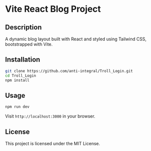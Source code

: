 # Vite React Blog Project

## Description
A dynamic blog layout built with React and styled using Tailwind CSS, bootstrapped with Vite.



## Installation
```bash
git clone https://github.com/anti-integral/Troll_Login.git
cd Troll_Login
npm install
```

## Usage
```bash
npm run dev
```
Visit `http://localhost:3000` in your browser.



## License
This project is licensed under the MIT License.
